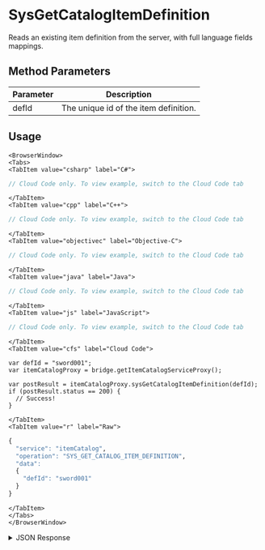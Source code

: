 # SysGetCatalogItemDefinition

Reads an existing item definition from the server, with full language fields mappings.

<PartialServop service_name="itemCatalog" operation_name="SYS_GET_CATALOG_ITEM_DEFINITION" />

## Method Parameters
Parameter | Description
--------- | -----------
defId | The unique id of the item definition.

## Usage

```mdx-code-block
<BrowserWindow>
<Tabs>
<TabItem value="csharp" label="C#">
```

```csharp
// Cloud Code only. To view example, switch to the Cloud Code tab
```

```mdx-code-block
</TabItem>
<TabItem value="cpp" label="C++">
```

```cpp
// Cloud Code only. To view example, switch to the Cloud Code tab
```

```mdx-code-block
</TabItem>
<TabItem value="objectivec" label="Objective-C">
```

```objectivec
// Cloud Code only. To view example, switch to the Cloud Code tab
```

```mdx-code-block
</TabItem>
<TabItem value="java" label="Java">
```

```java
// Cloud Code only. To view example, switch to the Cloud Code tab
```

```mdx-code-block
</TabItem>
<TabItem value="js" label="JavaScript">
```

```javascript
// Cloud Code only. To view example, switch to the Cloud Code tab
```

```mdx-code-block
</TabItem>
<TabItem value="cfs" label="Cloud Code">
```

```cfscript
var defId = "sword001";
var itemCatalogProxy = bridge.getItemCatalogServiceProxy();

var postResult = itemCatalogProxy.sysGetCatalogItemDefinition(defId);
if (postResult.status == 200) {
  // Success!
}
```

```mdx-code-block
</TabItem>
<TabItem value="r" label="Raw">
```

```r
{
  "service": "itemCatalog",
  "operation": "SYS_GET_CATALOG_ITEM_DEFINITION",
  "data":
  {
    "defId": "sword001"
  }
}
```

```mdx-code-block
</TabItem>
</Tabs>
</BrowserWindow>
```

<details>
<summary>JSON Response</summary>

```json
{
  "data": {
    "defId": "boost_rapidfire",
    "name": "Rapid Fire",
    "desc": "Rapid fire for the next match.",
    "type": "ITEM",
    "category": "boost",
    "tags": null,
    "buyPrice": {
      "coins": 200
    },
    "sellPrice": {
      "coins": 400
    },
    "image": null,
    "resourceGroup": null,
    "resourceTag": null,
    "meta": {},
    "initData": {},
    "pState": "PUBLISHED",
    "publishedAt": 1566850042148,
    "createdAt": 1566849704195,
    "updatedAt": 1566850232538,
    "version": 4,
    "stackable": false,
    "consumable": false,
    "uses": null,
    "coolDownSecs": 0,
    "recoverySecs": 0,
    "activatable": true,
    "statusName": "boosted",
    "activeSecs": 900000,
    "tradable": true,
    "blockchain": false,
    "blockchainDefId": null
  },
  "status": 200
}
```
</details>

